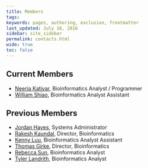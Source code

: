 ```yaml
---
title: Members
tags: 
keywords: pages, authoring, exclusion, frontmatter
last_updated: July 16, 2016
sidebar: site_sidebar
permalink: contacts.html
wide: true
toc: false
---
```


## Current Members
- [Neerja Katiyar](mailto:neerja.katiyar@ucr.edu), Bioinformatics Analyst / Programmer
- [William Shiao](mailto:wshia002@ucr.edu), Bioinformatics Analyst Assistant

## Previous Members
- [Jordan Hayes](mailto:jordan.hayes@ucr.edu), Systems Administrator
- [Rakesh Kaundal](mailto:rakesh.kaundal@ucr.edu), Director, Bioinformatics
- [Kenny Luu](mailto:kluu006@ucr.edu), Bioinformatics Analyst Assistant
- [Thomas Girke](mailto:thomas.girke@ucr.edu), Director, Bioinformatics
- [Rebecca Sun](mailto:fireflysrb@gmail.com), Bioinformatics Analyst
- [Tyler Landrith](mailto:tbackman@lbl.gov), Bioinformatics Analyst
